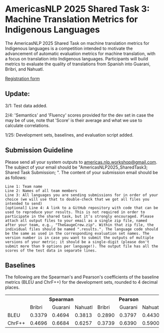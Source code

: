 
# AmericasNLP 2025 Shared Task 3: Machine Translation Metrics for Indigenous Languages

The AmericasNLP 2025 Shared Task on machine translation metrics for Indigenous languages is a competition intended to motivate the advancement of automatic evaluation metrics for machine translation, with a focus on translation into Indigenous languages. Participants will build metrics to evaluate the quality of translations from Spanish into Guarani, Bribri, and Nahuatl. 

[Registration form](https://docs.google.com/forms/d/e/1FAIpQLSfmV9gyab03pGGzzDJ9DohOf9AkDaZf_94RvTroqrGwJqr0VQ/viewform?usp=sharing)

## Update:

3/1: Test data added.

2/4: 'Semantics' and 'Fluency' scores provided for the dev set in case the may be of use, note that 'Score' is their average and what we use to calculate correlations.

1/25: Development sets, baselines, and evaluation script added.



## Submission Guideline
Please send all your system outputs to americas.nlp.workshop@gmail.com. The subject of your email should be "AmericasNLP2025_SharedTask3; Shared Task Submission; ". The content of your submission email should be as follows:

    Line 1: Team name
    Line 2: Names of all team members
    Line 3: All languages you are sending submissions for in order of your choice (we will use that to double-check that we got all files you intended to send)
    [optional] Line 4: A link to a GitHub repository with code that can be used to reproduce your results. This is not required in order to participate in the shared task, but it’s strongly encouraged. Please attach all output files to your email as a single zip file, named after your team, e.g., "TheGaugeCrew.zip". Within that zip file, the individual files should be named ".results.". The language code should be the same as used in the corresponding evaluation set names. The version number is in case you want to submit the outputs of multiple versions of your metric; it should be a single-digit (please don't submit more than 9 options per language!). The output file has all the scores of the test data in separate lines. 



## Baselines
The following are the Spearman's and Pearson's coefficients of the baseline metrics (BLEU and ChrF++) for the development sets, rounded to 4 decimal places.

<table>
  <tr>
    <th colspan="1"></th>
    <th colspan="3">Spearman</th>
    <th colspan="3">Pearson</th>
  </tr>
  <tr>
    <td></td>
    <td>Bribri</td>
    <td>Guarani</td>
    <td>Nahuatl</td>
    <td>Bribri</td>
    <td>Guarani</td>
    <td>Nahuatl</td>
  </tr>
  <tr>
    <td>BLEU</td>
    <td>0.3379</td>
    <td> 0.4694</td>
    <td>0.3813</td>
    <td>0.2890</td>
    <td>0.3797</td>
    <td>0.4430</td>
  </tr>
  <tr>
    <td>ChrF++</td>
    <td>0.4696</td>
    <td>0.6684</td>
    <td>0.6257</td>
    <td>0.3739</td>
    <td>0.6390</td>
    <td>0.5900</td>
  </tr>
</table>
